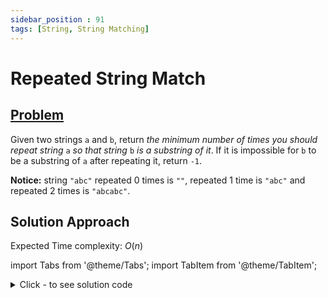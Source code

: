 ```yaml
---
sidebar_position : 91
tags: [String, String Matching]
---
```


# Repeated String Match

## [Problem](https://leetcode.com/problems/repeated-string-match/)

<p>Given two strings <code>a</code> and <code>b</code>, return <em>the minimum number of times you should repeat string </em><code>a</code><em> so that string</em> <code>b</code> <em>is a substring of it</em>. If it is impossible for <code>b</code>​​​​​​ to be a substring of <code>a</code> after repeating it, return <code>-1</code>.</p>

<p><strong>Notice:</strong> string <code>&quot;abc&quot;</code> repeated 0 times is <code>&quot;&quot;</code>, repeated 1 time is <code>&quot;abc&quot;</code> and repeated 2 times is <code>&quot;abcabc&quot;</code>.</p>

## Solution Approach

Expected Time complexity: $O(n)$

import Tabs from '@theme/Tabs';
import TabItem from '@theme/TabItem';

<details><summary>Click - to see solution code</summary>

<Tabs>
<TabItem value="cpp" label="C++">

```cpp
class Solution {
   public:
    int repeatedStringMatch(string a, string b) {
        string s = a;
        int count = 1;
        int maxPossibleRepetions = b.length() / a.length() + 2;
        for (int i = 1; i <= maxPossibleRepetions; i++) {
            int f = s.find(b);
            if (f != -1) return count;
            s = s + a;
            count++;
        }
        return -1;
    }
};

```
</TabItem>
</Tabs>

</details>
